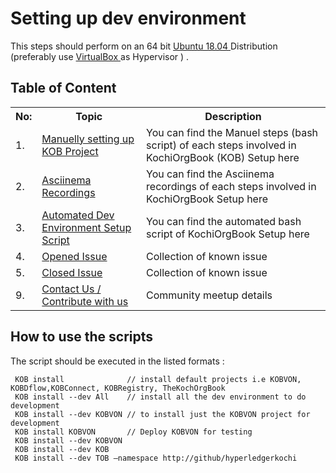 # Setting up dev environment

This steps should perform on an 64 bit 
<a href="https://ubuntu.com/download/desktop/thank-you?version=18.04.3&architecture=amd64">Ubuntu 18.04 </a> Distribution (preferably use <a href="https://download.virtualbox.org/virtualbox/6.0.14/VirtualBox-6.0.14-133895-Win.exe">VirtualBox </a> as Hypervisor ) .


 




## Table of Content

<table>
<tr><th>No:</th><th>Topic </th><th>Description</th></tr>
<tr><td>1.</td><td><a href="https://github.com/EtricKombat/KOBDevOps/wiki/1.Manuel-Steps-to-setup-KOB">Manuelly setting up KOB Project</a></td><td>You can find the Manuel steps (bash script) of each steps involved in KochiOrgBook (KOB) Setup here</td></tr>
<tr><td>2.</td><td><a href="https://github.com/EtricKombat/KOBDevOps/wiki/2.Asciinema-Recordings">Asciinema Recordings</a></td><td>You can find the Asciinema recordings of each steps involved in KochiOrgBook Setup here</td></tr><tr><td>3.</td><td><a href="https://github.com/EtricKombat/KOBDevOps/wiki/3.Automated-Scripts">Automated Dev Environment Setup Script</a></td><td>You can find the automated bash script of KochiOrgBook Setup here</td></tr>

<tr><td>4.</td><td><a href="https://github.com/EtricKombat/KOBDevOps/issues?q=is%3Aopen+is%3Aissue">Opened Issue</a></td><td>Collection of known issue</td></tr>
<tr><td>5.</td><td><a href="https://github.com/EtricKombat/KOBDevOps/issues?q=is%3Aissue+is%3Aclosed">Closed Issue</a></td><td>Collection of known issue</td></tr>

<tr><td>9.</td><td><a href="https://github.com/EtricKombat/KOBDevOps/wiki/Contact-us">Contact Us / Contribute with us</a></td><td>Community meetup details</td></tr>
</table>

## How to use the scripts 
The script should be executed in the listed formats : 

```code
 KOB install              // install default projects i.e KOBVON, KOBDflow,KOBConnect, KOBRegistry, TheKochOrgBook
 KOB install --dev All    // install all the dev environment to do development
 KOB install --dev KOBVON // to install just the KOBVON project for development
 KOB install KOBVON       // Deploy KOBVON for testing
 KOB install --dev KOBVON 
 KOB install --dev KOB      
 KOB install --dev TOB –namespace http://github/hyperledgerkochi
```

